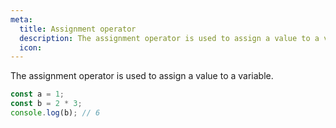 ```yaml
---
meta:
  title: Assignment operator
  description: The assignment operator is used to assign a value to a variable.
  icon:
---
```


The assignment operator is used to assign a value to a variable.

```javascript
const a = 1;
const b = 2 * 3;
console.log(b); // 6
```
